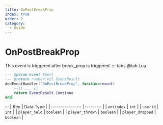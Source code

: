 ```yaml
---
title: OnPostBreakProp
index: true
order: 2
category:
  - Guide
---
```


# OnPostBreakProp
This event is triggered after break_prop is triggered.
::: tabs
@tab Lua
```lua
--- @param event Event
--- @return number|nil EventResult
AddEventHandler("OnPostBreakProp", function(event)
    --[[ ... ]]
    return EventResult.Continue
end)
```

:::
|        Key       | Data Type |
| :--------------: | :-------: |
|    `entindex`    |   `int`   |
|     `userid`     |   `int`   |
|   `player_held`  | `boolean` |
|  `player_thrown` | `boolean` |
| `player_dropped` | `boolean` |